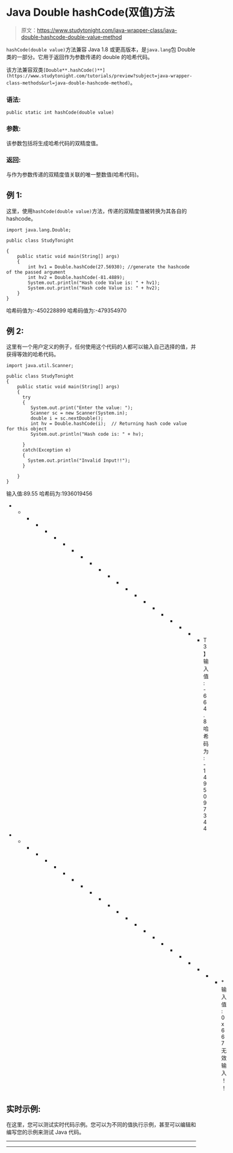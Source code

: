 # Java Double hashCode(双值)方法

> 原文：<https://www.studytonight.com/java-wrapper-class/java-double-hashcode-double-value-method>

`hashCode(double value)`方法兼容 Java 1.8 或更高版本，是`java.lang`包 Double 类的一部分。它用于返回作为参数传递的 double 的哈希代码。

该方法兼容双类`[Double**.hashCode()**](https://www.studytonight.com/tutorials/preview?subject=java-wrapper-class-methods&url=java-double-hashcode-method)`。

### 语法:

```
public static int hashCode(double value) 
```

### 参数:

该参数包括将生成哈希代码的双精度值。

### 返回:

与作为参数传递的双精度值关联的唯一整数值(哈希代码)。

## 例 1:

这里，使用`hashCode(double value)`方法，传递的双精度值被转换为其各自的 hashcode。

```
import java.lang.Double;

public class StudyTonight

{  
    public static void main(String[] args)  
    {  
        int hv1 = Double.hashCode(27.56930); //generate the hashcode of the passed argument
        int hv2 = Double.hashCode(-81.4889); 
        System.out.println("Hash code Value is: " + hv1); 
        System.out.println("Hash code Value is: " + hv2);
    }  
}
```

哈希码值为:-450228899
哈希码值为:-479354970

## 例 2:

这里有一个用户定义的例子，任何使用这个代码的人都可以输入自己选择的值，并获得等效的哈希代码。

```
import java.util.Scanner; 

public class StudyTonight
{  
    public static void main(String[] args)
    {  
      try
      {
         System.out.print("Enter the value: ");  
         Scanner sc = new Scanner(System.in);         
         double i = sc.nextDouble();  
         int hv = Double.hashCode(i);  // Returning hash code value for this object
         System.out.println("Hash code is: " + hv);

      }
      catch(Exception e)
      {
        System.out.println("Invalid Input!!");
      }

    }  
} 
```

输入值:89.55
哈希码为:1936019456
* * * * * * * * * * * * * * * * * * * * * * T3】输入值:-664.8
哈希码为:-1495097344
* * * * * * * * * * * * * * * * * * * * * * * * *输入值:0x667
无效输入！！

## 实时示例:

在这里，您可以测试实时代码示例。您可以为不同的值执行示例，甚至可以编辑和编写您的示例来测试 Java 代码。

* * *

* * *